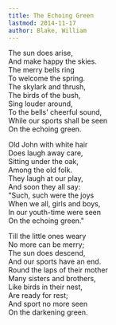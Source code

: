 ```yaml
---
title: The Echoing Green
lastmod: 2014-11-17
author: Blake, William
---
```

The sun does arise,  
And make happy the skies.  
The merry bells ring  
To welcome the spring.  
The skylark and thrush,  
The birds of the bush,  
Sing louder around,  
To the bells' cheerful sound,  
While our sports shall be seen  
On the echoing green.   

Old John with white hair  
Does laugh away care,  
Sitting under the oak,  
Among the old folk.  
They laugh at our play,  
And soon they all say:  
&quot;Such, such were the joys  
When we all, girls and boys,  
In our youth-time were seen  
On the echoing green.&quot;  

Till the little ones weary  
No more can be merry;  
The sun does descend,  
And our sports have an end.  
Round the laps of their mother  
Many sisters and brothers,  
Like birds in their nest,  
Are ready for rest;  
And sport no more seen  
On the darkening green.

